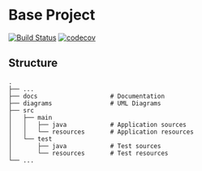 # Base Project
[![Build Status](https://travis-ci.org/infi0209/BaseProject.svg?branch=master)](https://travis-ci.org/infi0209/BaseProject)
[![codecov](https://codecov.io/gh/infi0209/BaseProject/branch/master/graph/badge.svg)](https://codecov.io/gh/infi0209/BaseProject)

## Structure
```
.
├── ...
├── docs                    # Documentation
├── diagrams                # UML Diagrams
├── src
│   ├── main
│   │   ├── java            # Application sources
│   │   └── resources       # Application resources
│   └── test
│       ├── java            # Test sources
│       └── resources       # Test resources
└── ...
```
